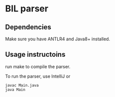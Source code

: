 # BIL parser

## Dependencies
Make sure you have ANTLR4 and Java8+ installed.

## Usage instructoins
run make to compile the parser.

To run the parser, use IntelliJ or
```
javac Main.java
java Main
```
